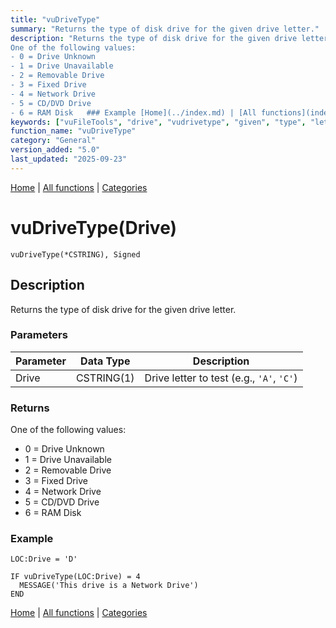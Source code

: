 ```yaml
---
title: "vuDriveType"
summary: "Returns the type of disk drive for the given drive letter."
description: "Returns the type of disk drive for the given drive letter. ### Parameters ### Returns
One of the following values:  
- 0 = Drive Unknown  
- 1 = Drive Unavailable  
- 2 = Removable Drive  
- 3 = Fixed Drive  
- 4 = Network Drive  
- 5 = CD/DVD Drive  
- 6 = RAM Disk   ### Example [Home](../index.md) | [All functions](index.md) | [Categories](../categories/index.md)"
keywords: ["vuFileTools", "drive", "vudrivetype", "given", "type", "letter", "general", "returns", "Clarion", "Windows", "disk"]
function_name: "vuDriveType"
category: "General"
version_added: "5.0"
last_updated: "2025-09-23"
---
```


[Home](../index.md) | [All functions](index.md) | [Categories](../categories/index.md)

# vuDriveType(Drive)

```Prototype
vuDriveType(*CSTRING), Signed
```


## Description
Returns the type of disk drive for the given drive letter.

### Parameters

| Parameter | Data Type   | Description                                  |
|-----------|-------------|----------------------------------------------|
| Drive     | CSTRING(1)  | Drive letter to test (e.g., `'A'`, `'C'`)    |

### Returns
One of the following values:  
- 0 = Drive Unknown  
- 1 = Drive Unavailable  
- 2 = Removable Drive  
- 3 = Fixed Drive  
- 4 = Network Drive  
- 5 = CD/DVD Drive  
- 6 = RAM Disk  

### Example

```Clarion
LOC:Drive = 'D'

IF vuDriveType(LOC:Drive) = 4
  MESSAGE('This drive is a Network Drive')
END
```

[Home](../index.md) | [All functions](index.md) | [Categories](../categories/index.md)
